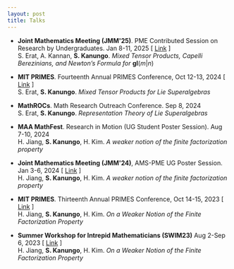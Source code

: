 ```yaml
---
layout: post
title: Talks
---
```


- **Joint Mathematics Meeting (JMM'25)**. PME Contributed Session on Research by Undergraduates. Jan 8-11, 2025 \[ [Link](https://meetings.ams.org/math/jmm2025/meetingapp.cgi/Paper/41233) \] <br />
  S. Erat, A. Kannan, **S. Kanungo**. *Mixed Tensor Products, Capelli Berezinians, and Newton’s Formula for* **gl**(*m*\|*n*) <br />

- **MIT PRIMES**. Fourteenth Annual PRIMES Conference, Oct 12-13, 2024 \[ [Link](https://math.mit.edu/research/highschool/primes/conference/index.html) \] <br>
  S. Erat, **S. Kanungo**. *Mixed Tensor Products for Lie Superalgebras* <br />

- **MathROCs**. Math Research Outreach Conference. Sep 8, 2024 <br />
  S. Erat, **S. Kanungo**. *Representation Theory of Lie Superalgebras* <br />

- **MAA MathFest**. Research in Motion (UG Student Poster Session). Aug 7-10, 2024 <br />
  H. Jiang, **S. Kanungo**, H. Kim. *A weaker notion of the finite factorization property* <br />

- **Joint Mathematics Meeting (JMM'24)**, AMS-PME UG Poster Session. Jan 3-6, 2024 \[ [Link](https://meetings.ams.org/math/jmm2025/meetingapp.cgi/Paper/41233) \] <br />
  H. Jiang, **S. Kanungo**, H. Kim. *A weaker notion of the finite factorization property* <br />
  
- **MIT PRIMES**. Thirteenth Annual PRIMES Conference, Oct 14-15, 2023 \[ [Link](https://math.mit.edu/research/highschool/primes/conference/conf-2023.html) \] <br>
  H. Jiang, **S. Kanungo**, H. Kim. *On a Weaker Notion of the Finite Factorization Property* <br />
  
- **Summer Workshop for Intrepid Mathematicians (SWIM23)** Aug 2-Sep 6, 2023 \[ [Link](https://intrepid-math.com/workshops/2023.html) \] <br>
  H. Jiang, **S. Kanungo**, H. Kim. *On a Weaker Notion of the Finite Factorization Property* <br />
  
